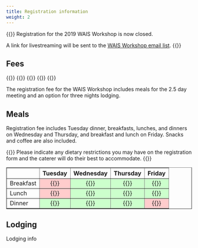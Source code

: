 ```yaml
---
title: Registration information
weight: 2
---
```


{{<callout type="error" emoji=" ">}}
  Registration for the 2019 WAIS Workshop is now closed.
  
  A link for livestreaming will be sent to the [WAIS Workshop email list](http://eepurl.com/hHDpVL).
{{</callout>}}

## Fees

<div class="hx:mt-6 hx:mb-3">
{{<cards cols="2">}}
  {{<card title="Standard Registration (lodging included: $325">}}
  {{<card title="Early-Career Registration: $225">}}
  {{<card title="Off-site registration: $ 150">}}
{{</cards>}}
</div>

The registration fee for the WAIS Workshop includes meals for the 2.5 day meeting and an option for three nights lodging.

## Meals

Registration fee includes Tuesday dinner, breakfasts, lunches, and dinners on Wednesday and Thursday, and breakfast and lunch on Friday. Snacks and coffee are also included.

{{<callout style="note" emoji=" ">}}
  Please indicate any dietary restrictions you may have on the registration form and the caterer will do their best to accommodate.
{{</callout>}}

<table border="1" style="border-collapse: collapse;">
  <tr>
    <th></th>
    <th>Tuesday</th>
    <th>Wednesday</th>
    <th>Thursday</th>
    <th>Friday</th>
  </tr>
  <tr>
    <td>Breakfast</td>
    <td style="background-color: #ffcccc; text-align: center;">{{<icon "x">}}</td>
    <td style="background-color: #ccffcc; text-align: center;">{{<icon "check">}}</td>
    <td style="background-color: #ccffcc; text-align: center;">{{<icon "check">}}</td>
    <td style="background-color: #ccffcc; text-align: center;">{{<icon "check">}}</td>
  </tr>
  <tr>
    <td>Lunch</td>
    <td style="background-color: #ffcccc; text-align: center;">{{<icon "x">}}</td>
    <td style="background-color: #ccffcc; text-align: center;">{{<icon "check">}}</td>
    <td style="background-color: #ccffcc; text-align: center;">{{<icon "check">}}</td>
    <td style="background-color: #ccffcc; text-align: center;">{{<icon "check">}}</td>
  </tr>
  <tr>
    <td>Dinner</td>
    <td style="background-color: #ccffcc; text-align: center;">{{<icon "check">}}</td>
    <td style="background-color: #ccffcc; text-align: center;">{{<icon "check">}}</td>
    <td style="background-color: #ccffcc; text-align: center;">{{<icon "check">}}</td>
    <td style="background-color: #ffcccc; text-align: center;">{{<icon "x">}}</td>
  </tr>
</table>


## Lodging

Lodging info
